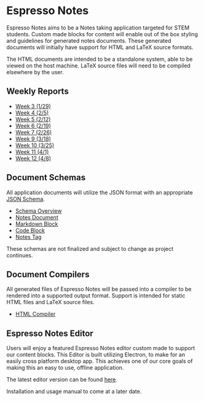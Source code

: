 # Espresso Notes

Espresso Notes aims to be a Notes taking application targeted for STEM students.
Custom made blocks for content will enable out of the box styling and guidelines for generated notes documents.
These generated documents will initially have support for HTML and LaTeX source formats.

The HTML documents are intended to be a standalone system, able to be viewed on the host machine.
LaTeX source files will need to be compiled elsewhere by the user.


## Weekly Reports

- [Week 3 (1/29)](reports/week01.md)
- [Week 4 (2/5)](reports/week02.md)
- [Week 5 (2/12)](reports/week05.md)
- [Week 6 (2/19)](reports/week06.md)
- [Week 7 (2/26)](reports/week07.md)
- [Week 9 (3/18)](reports/week09.md)
- [Week 10 (3/25)](reports/week10.md)
- [Week 11 (4/1)](reports/week11.md)
- [Week 12 (4/8)](reports/week12.md)


## Document Schemas

All application documents will utilize the JSON format with an appropriate [JSON Schema](https://json-schema.org/).

- [Schema Overview](docs/schemas.md)
- [Notes Document](docs/notesdoc.md)
- [Markdown Block](docs/markdownblock.md)
- [Code Block](docs/codeblock.md)
- [Notes Tag](docs/notestag.md)

These schemas are not finalized and subject to change as project continues.


## Document Compilers

All generated files of Espresso Notes will be passed into a compiler to be rendered into a supported output format.
Support is intended for static HTML files and LaTeX source files.

- [HTML Compiler](https://github.com/Espresso-Notes/NotesCompilerHTML)


## Espresso Notes Editor

Users will enjoy a featured Espresso Notes editor custom made to support our content blocks.
This Editor is built utilizing Electron, to make for an easily cross platform desktop app.
This achieves one of our core goals of making this an easy to use, offline application.

The latest editor version can be found [here](https://github.com/Espresso-Notes/espresso-notes).

Installation and usage manual to come at a later date.
